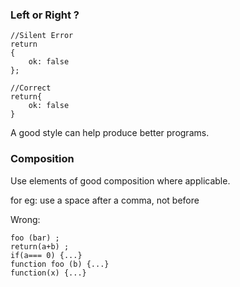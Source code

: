### Left or Right ?
	
	//Silent Error
	return 
	{
		ok: false
	};

	//Correct 
	return{
		ok: false
	}

A good style can help produce better programs.

### Composition 

Use elements of good composition where applicable.

for eg: use a space after a comma, not before

Wrong:
	
	foo (bar) ;
	return(a+b) ;
	if(a=== 0) {...}
	function foo (b) {...}
	function(x) {...}

<!--stackedit_data:
eyJoaXN0b3J5IjpbMjA4MTk1Mjk1NF19
-->